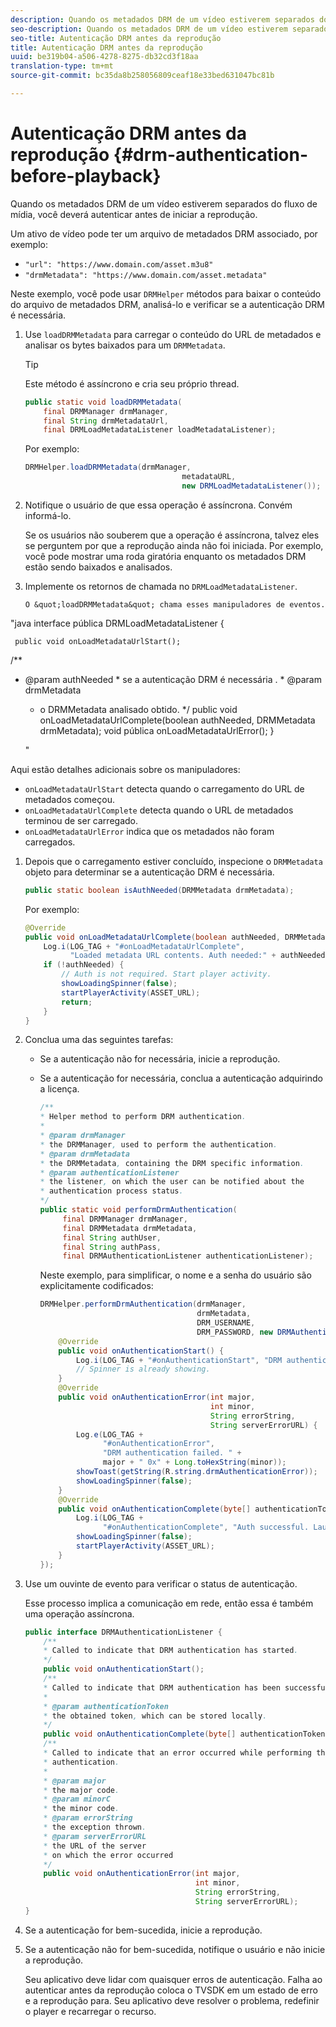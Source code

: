 ```yaml
---
description: Quando os metadados DRM de um vídeo estiverem separados do fluxo de mídia, você deverá autenticar antes de iniciar a reprodução.
seo-description: Quando os metadados DRM de um vídeo estiverem separados do fluxo de mídia, você deverá autenticar antes de iniciar a reprodução.
seo-title: Autenticação DRM antes da reprodução
title: Autenticação DRM antes da reprodução
uuid: be319b04-a506-4278-8275-db32cd3f18aa
translation-type: tm+mt
source-git-commit: bc35da8b258056809ceaf18e33bed631047bc81b

---
```



# Autenticação DRM antes da reprodução {#drm-authentication-before-playback}

Quando os metadados DRM de um vídeo estiverem separados do fluxo de mídia, você deverá autenticar antes de iniciar a reprodução.

Um ativo de vídeo pode ter um arquivo de metadados DRM associado, por exemplo:

* `"url": "https://www.domain.com/asset.m3u8"`
* `"drmMetadata": "https://www.domain.com/asset.metadata"`

Neste exemplo, você pode usar `DRMHelper` métodos para baixar o conteúdo do arquivo de metadados DRM, analisá-lo e verificar se a autenticação DRM é necessária.

1. Use `loadDRMMetadata` para carregar o conteúdo do URL de metadados e analisar os bytes baixados para um `DRMMetadata`.

   >[!TIP]
   >
   >Este método é assíncrono e cria seu próprio thread.

   ```java
   public static void loadDRMMetadata( 
       final DRMManager drmManager, 
       final String drmMetadataUrl,  
       final DRMLoadMetadataListener loadMetadataListener); 
   ```

   Por exemplo:

   ```java
   DRMHelper.loadDRMMetadata(drmManager,  
                                      metadataURL,  
                                      new DRMLoadMetadataListener());
   ```

1. Notifique o usuário de que essa operação é assíncrona. Convém informá-lo.

   Se os usuários não souberem que a operação é assíncrona, talvez eles se perguntem por que a reprodução ainda não foi iniciada. Por exemplo, você pode mostrar uma roda giratória enquanto os metadados DRM estão sendo baixados e analisados.

1. Implemente os retornos de chamada no `DRMLoadMetadataListener`.

       O &quot;loadDRMMetadata&quot; chama esses manipuladores de eventos.
       
 &quot;java     interface
 pública DRMLoadMetadataListener {     
     
     public void onLoadMetadataUrlStart();
       
 /**     
 * @param authNeeded     * se a autenticação DRM é necessária
     .
       * @param drmMetadata
     * o DRMMetadata analisado obtido.    */
     public void onLoadMetadataUrlComplete(boolean authNeeded, DRMMetadata drmMetadata);
   void     pública onLoadMetadataUrlError();
       }
     
     &quot;
     
 Aqui     estão detalhes adicionais sobre os manipuladores:
   
   * `onLoadMetadataUrlStart` detecta quando o carregamento do URL de metadados começou.
   * `onLoadMetadataUrlComplete` detecta quando o URL de metadados terminou de ser carregado.
   * `onLoadMetadataUrlError` indica que os metadados não foram carregados.

1. Depois que o carregamento estiver concluído, inspecione o `DRMMetadata` objeto para determinar se a autenticação DRM é necessária.

   ```java
   public static boolean isAuthNeeded(DRMMetadata drmMetadata);
   ```

   Por exemplo:

   ```java
   @Override 
   public void onLoadMetadataUrlComplete(boolean authNeeded, DRMMetadata drmMetadata) {  
       Log.i(LOG_TAG + "#onLoadMetadataUrlComplete",  
             "Loaded metadata URL contents. Auth needed:" + authNeeded + "."); 
       if (!authNeeded) { 
           // Auth is not required. Start player activity.     
           showLoadingSpinner(false);     
           startPlayerActivity(ASSET_URL); 
           return; 
       } 
   } 
   ```

1. Conclua uma das seguintes tarefas:

   * Se a autenticação não for necessária, inicie a reprodução.
   * Se a autenticação for necessária, conclua a autenticação adquirindo a licença.

      ```java
      /** 
      * Helper method to perform DRM authentication. 
      * 
      * @param drmManager 
      * the DRMManager, used to perform the authentication. 
      * @param drmMetadata 
      * the DRMMetadata, containing the DRM specific information. 
      * @param authenticationListener 
      * the listener, on which the user can be notified about the 
      * authentication process status. 
      */ 
      public static void performDrmAuthentication( 
           final DRMManager drmManager,  
           final DRMMetadata drmMetadata, 
           final String authUser,  
           final String authPass,  
           final DRMAuthenticationListener authenticationListener);
      ```

      Neste exemplo, para simplificar, o nome e a senha do usuário são explicitamente codificados:

      ```java
      DRMHelper.performDrmAuthentication(drmManager,  
                                         drmMetadata,  
                                         DRM_USERNAME,  
                                         DRM_PASSWORD, new DRMAuthenticationListener() { 
          @Override 
          public void onAuthenticationStart() { 
              Log.i(LOG_TAG + "#onAuthenticationStart", "DRM authentication started."); 
              // Spinner is already showing. 
          } 
          @Override 
          public void onAuthenticationError(int major,  
                                            int minor,  
                                            String errorString,  
                                            String serverErrorURL) { 
              Log.e(LOG_TAG +  
                    "#onAuthenticationError",  
                    "DRM authentication failed. " +  
                    major + " 0x" + Long.toHexString(minor)); 
              showToast(getString(R.string.drmAuthenticationError));   
              showLoadingSpinner(false); 
          } 
          @Override 
          public void onAuthenticationComplete(byte[] authenticationToken) { 
              Log.i(LOG_TAG +  
                    "#onAuthenticationComplete", "Auth successful. Launching content."); 
              showLoadingSpinner(false); 
              startPlayerActivity(ASSET_URL); 
          } 
      }); 
      ```

1. Use um ouvinte de evento para verificar o status de autenticação.

   Esse processo implica a comunicação em rede, então essa é também uma operação assíncrona.

   ```java
   public interface DRMAuthenticationListener { 
       /** 
       * Called to indicate that DRM authentication has started. 
       */ 
       public void onAuthenticationStart(); 
       /** 
       * Called to indicate that DRM authentication has been successful. 
       * 
       * @param authenticationToken 
       * the obtained token, which can be stored locally. 
       */ 
       public void onAuthenticationComplete(byte[] authenticationToken); 
       /** 
       * Called to indicate that an error occurred while performing the DRM 
       * authentication. 
       * 
       * @param major 
       * the major code. 
       * @param minorC 
       * the minor code. 
       * @param errorString 
       * the exception thrown. 
       * @param serverErrorURL 
       * the URL of the server  
       * on which the error occurred 
       */ 
       public void onAuthenticationError(int major,  
                                         int minor,  
                                         String errorString,  
                                         String serverErrorURL); 
   } 
   ```

1. Se a autenticação for bem-sucedida, inicie a reprodução.
1. Se a autenticação não for bem-sucedida, notifique o usuário e não inicie a reprodução.

   Seu aplicativo deve lidar com quaisquer erros de autenticação. Falha ao autenticar antes da reprodução coloca o TVSDK em um estado de erro e a reprodução para. Seu aplicativo deve resolver o problema, redefinir o player e recarregar o recurso.